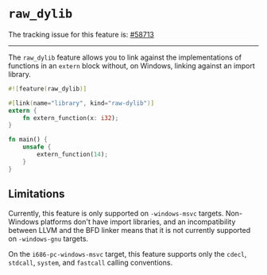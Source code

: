 # `raw_dylib`

The tracking issue for this feature is: [#58713]

[#58713]: https://github.com/rust-lang/rust/issues/58713

------------------------

The `raw_dylib` feature allows you to link against the implementations of functions in an `extern`
block without, on Windows, linking against an import library.

```rust
#![feature(raw_dylib)]

#[link(name="library", kind="raw-dylib")]
extern {
    fn extern_function(x: i32);
}

fn main() {
    unsafe {
        extern_function(14);
    }
}
```

## Limitations

Currently, this feature is only supported on `-windows-msvc` targets.  Non-Windows platforms don't have import
libraries, and an incompatibility between LLVM and the BFD linker means that it is not currently supported on
`-windows-gnu` targets.

On the `i686-pc-windows-msvc` target, this feature supports only the `cdecl`, `stdcall`, `system`, and `fastcall`
calling conventions.
